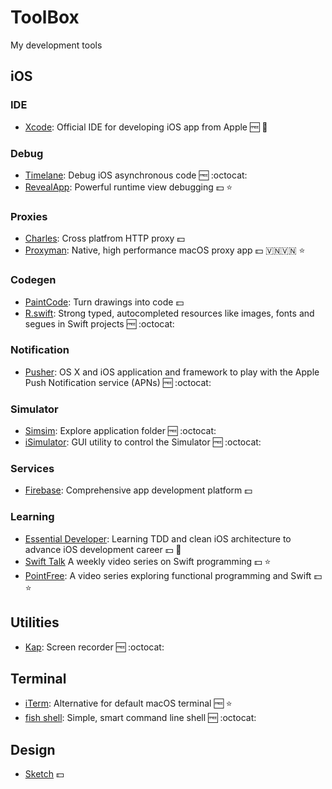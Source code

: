# ToolBox
My development tools 

## iOS

### IDE 
- [Xcode](https://developer.apple.com/xcode/): Official IDE for developing iOS app from Apple 🆓 🚀

### Debug 
- [Timelane](https://github.com/icanzilb/Timelane): Debug iOS asynchronous code 🆓 :octocat:
- [RevealApp](https://revealapp.com/): Powerful runtime view debugging 💵 ⭐️

### Proxies 
- [Charles](https://www.charlesproxy.com/): Cross platfrom HTTP proxy 💵
- [Proxyman](https://proxyman.io/): Native, high performance macOS proxy app 💵 🇻🇳🇻🇳 ⭐️

### Codegen
- [PaintCode](https://www.paintcodeapp.com/): Turn drawings into code 💵
- [R.swift](https://github.com/mac-cain13/R.swift): Strong typed, autocompleted resources like images, fonts and segues in Swift projects 🆓 :octocat:

### Notification
- [Pusher](https://github.com/noodlewerk/NWPusher): OS X and iOS application and framework to play with the Apple Push Notification service (APNs) 🆓 :octocat:

### Simulator
- [Simsim](https://github.com/dsmelov/simsim): Explore application folder 🆓 :octocat:
- [iSimulator](https://github.com/wigl/iSimulator): GUI utility to control the Simulator 🆓 :octocat: 

### Services
- [Firebase](https://firebase.google.com/): Comprehensive app development platform 💵

### Learning
- [Essential Developer](https://academy.essentialdeveloper.com/): Learning TDD and clean iOS architecture to advance iOS development career 💵 🚀
- [Swift Talk](https://talk.objc.io/) A weekly video series on Swift programming 💵 ⭐️
- [PointFree](https://www.pointfree.co/): A video series exploring functional programming and Swift 💵 ⭐️

## Utilities
- [Kap](https://getkap.co/): Screen recorder 🆓 :octocat:

## Terminal
- [iTerm](https://www.iterm2.com/): Alternative for default macOS terminal 🆓 ⭐️
- [fish shell](https://fishshell.com/): Simple, smart command line shell 🆓 :octocat:

## Design
- [Sketch](https://www.sketch.com/get/) 💵
